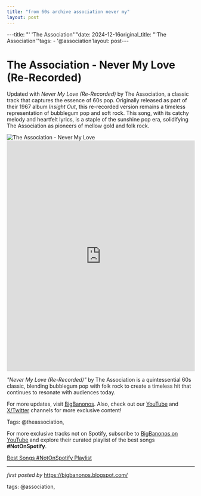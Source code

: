```yaml
---
title: "from 60s archive association never my"
layout: post
---
```

---title: "' 'The Association''"date: 2024-12-16original_title: "'The Association'"tags:  - '@association'layout: post---<!-- Title of the Post --><h1 >The Association - Never My Love (Re-Recorded)</h1> <!-- Introductory Text --><p >Updated with *Never My Love (Re-Recorded)* by The Association, a classic track that captures the essence of 60s pop. Originally released as part of their 1967 album *Insight Out*, this re-recorded version remains a timeless representation of bubblegum pop and soft rock. This song, with its catchy melody and heartfelt lyrics, is a staple of the sunshine pop era, solidifying The Association as pioneers of mellow gold and folk rock.</p> <!-- Featured Image --><div > <img src="https://i.ytimg.com/vi/32OSn3iNw9A/maxresdefault.jpg" alt="The Association - Never My Love" /></div> <!-- YouTube Video Embed --><div > <iframe width="100%" height="617" src="https://www.youtube.com/embed/32OSn3iNw9A" title="Never My Love (Remastered Version)" frameborder="0" allow="accelerometer; autoplay; clipboard-write; encrypted-media; gyroscope; picture-in-picture; web-share" referrerpolicy="strict-origin-when-cross-origin" allowfullscreen></iframe></div> <!-- Song Information --><div > <p><em>"Never My Love (Re-Recorded)"</em> by The Association is a quintessential 60s classic, blending bubblegum pop with folk rock to create a timeless hit that continues to resonate with audiences today.</p></div> <!-- Footer Links --><div > <p>For more updates, visit <a href="https://bigbanonos.blogspot.com/" target="_blank">BigBanonos</a>. Also, check out our <a href="https://www.youtube.com/@BigBanonos" target="_blank">YouTube</a> and <a href="https://x.com/bigbanonos" target="_blank">X/Twitter</a> channels for more exclusive content!</p></div> <!-- Tags --><p >Tags: @theassociation,</p><!--Subscribe and Playlist Links--><div>    <p>For more exclusive tracks not on Spotify, subscribe to <a href="https://www.youtube.com/@BigBanonos" target="_blank">BigBanonos on YouTube</a> and explore their curated playlist of the best songs <strong>#NotOnSpotify</strong>.</p>    <p><a href="https://www.youtube.com/playlist?list=PLtuNtuTatqI0kFahUCbtbfenC_ET5O_tr" target="_blank">Best Songs #NotOnSpotify Playlist<br /></a></p></div><hr /><p><em>first posted by</em> <a href="https://bigbanonos.blogspot.com/" rel="noopener" target="_new">https://bigbanonos.blogspot.com/</a></p><p>tags: @association,</p>
